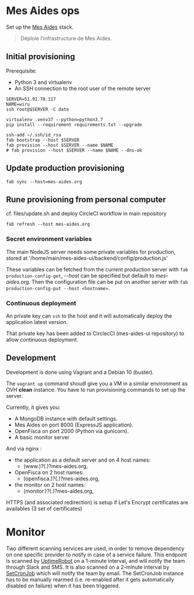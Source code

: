 # Mes Aides ops

Set up the [Mes Aides](https://mes-aides.org) stack.

> Déploie l'infrastructure de Mes Aides.


## Initial provisioning

Prerequisite:
- Python 3 and virtualenv
- An SSH connection to the root user of the remote server


```
SERVER=51.91.78.117
NAME=wiru
ssh root@$SERVER -C date

virtualenv .venv37 --python=python3.7
pip install --requirement requirements.txt --upgrade

ssh-add ~/.ssh/id_rsa
fab bootstrap --host $SERVER
fab provision --host $SERVER --name $NAME
# fab provision --host $SERVER --name $NAME --dns-ok
```

## Update production provisioning

```
fab sync --host=mes-aides.org
```

## Rune provisioning from personal computer


cf. files/update.sh and deploy CircleCI workflow in main repository

```
fab refresh --host mes-aides.org
```

### Secret environment variables

The main NodeJS server needs some private variables for production, stored at '/home/main/mes-aides-ui/backend/config/production.js'

These variables can be fetched from the current production server with `fab production-config-get`, _--host_ can be specified but default to _mes-aides.org_. Then the configuration file can be put on another server with `fab production-config-put --host <hostname>`. 


### Continuous deployment

An private key can `ssh` to the host and it will automatically deploy the application latest version.

That private key has been added to CirclecCI (mes-aides-ui repository) to allow continuous deployment.


## Development

Development is done using Vagrant and a Debian 10 (buster).

The `vagrant up` command shoudl give you a VM in a similar environment as OVH **clean** instance.
You have to run provisioning commands to set up the server.


Currently, it gives you:
- A MongoDB instance with default settings.
- Mes Aides on port 8000 (ExpressJS application).
- OpenFisca on port 2000 (Python via gunicorn).
- A basic monitor server

And via nginx :
- the application as a default server and on 4 host names:
    - (www\.)?(<prefix>\.)?mes-aides.org,
- OpenFisca on 2 host names:
    - (openfisca.)?(<prefix>\.)?mes-aides.org,
- the monitor on 2 host names:
    - (monitor.)?(<prefix>\.)?mes-aides.org,

HTTPS (and associated redirection) is setup if Let's Encrypt certificates are availables (3 set of certificates)

# Monitor

Two different scanning services are used, in order to remove dependency on one specific provider to notify in case of a service failure.
This endpoint is scanned by [UptimeRobot](https://uptimerobot.com) on a 1-minute interval, and will notify the team through Slack and SMS. It is also scanned on a 2-minute interval by [SetCronJob](https://www.setcronjob.com) which will notify the team by email. The SetCronJob instance has to be manually rearmed (i.e. re-enabled after it gets automatically disabled on failure) when it has been triggered.
